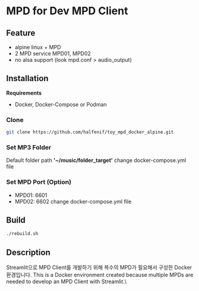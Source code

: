 # MPD for Dev MPD Client

## Feature
- alpine linux + MPD
- 2 MPD service MPD01, MPD02
- no alsa support (look mpd.conf > audio_output)

## Installation
**Requirements**
- Docker, Docker-Compose or Podman

### Clone
```bash
git clone https://github.com/halfenif/toy_mpd_docker_alpine.git
```

### Set MP3 Folder
Default folder path **'~/music/folder_target'**
change docker-compose.yml file

### Set MPD Port (Option)
- MPD01: 6601
- MPD02: 6602
change docker-compose.yml file

## Build
```bash
./rebuild.sh
```

## Description
Streamlit으로 MPD Client를 개발하기 위해 복수의 MPD가 필요해서 구성한 Docker환경입니다.
This is a Docker environment created because multiple MPDs are needed to develop an MPD Client with Streamlit.\

